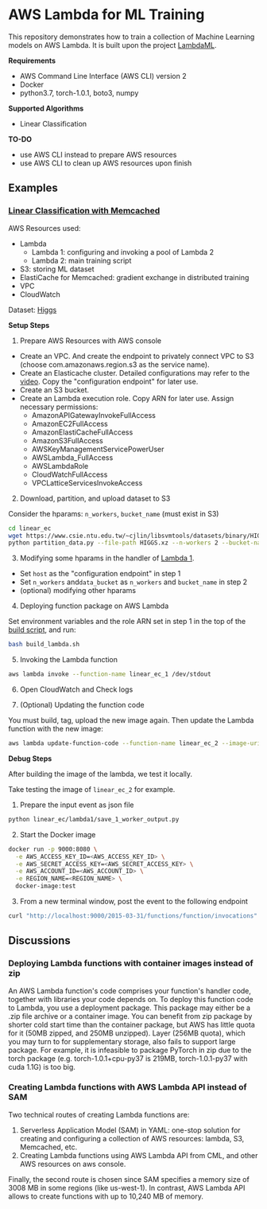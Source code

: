 # AWS Lambda for ML Training

This repository demonstrates how to train a collection of Machine Learning models on AWS Lambda. It is built upon the project [LambdaML](https://github.com/DS3Lab/LambdaML/tree/master).

**Requirements**

- AWS Command Line Interface (AWS CLI) version 2
- Docker
- python3.7, torch-1.0.1, boto3, numpy

**Supported Algorithms**

- Linear Classification

**TO-DO**

- use AWS CLI instead to prepare AWS resources
- use AWS CLI to clean up AWS resources upon finish


## Examples

### [Linear Classification with Memcached](linear_ec)

AWS Resources used:
- Lambda
    - Lambda 1: configuring and invoking a pool of Lambda 2
    - Lambda 2: main training script
- S3: storing ML dataset
- ElastiCache for Memcached: gradient exchange in distributed training
- VPC
- CloudWatch

Dataset: [Higgs](https://www.csie.ntu.edu.tw/~cjlin/libsvmtools/datasets/binary.html#HIGGS)

**Setup Steps**

1. Prepare AWS Resources with AWS console

- Create an VPC. And create the endpoint to privately connect VPC to S3 (choose com.amazonaws.region.s3 as the service name).
- Create an Elasticache cluster. Detailed configurations may refer to the [video](https://www.youtube.com/watch?v=58PMo2N8rxA). Copy the "configuration endpoint" for later use.
- Create an S3 bucket.
- Create an Lambda execution role. Copy ARN for later use. Assign necessary permissions:
    - AmazonAPIGatewayInvokeFullAccess
    - AmazonEC2FullAccess
    - AmazonElastiCacheFullAccess
    - AmazonS3FullAccess
    - AWSKeyManagementServicePowerUser
    - AWSLambda_FullAccess
    - AWSLambdaRole
    - CloudWatchFullAccess
    - VPCLatticeServicesInvokeAccess

2. Download, partition, and upload dataset to S3

Consider the hparams: `n_workers`, `bucket_name` (must exist in S3)
```bash
cd linear_ec
wget https://www.csie.ntu.edu.tw/~cjlin/libsvmtools/datasets/binary/HIGGS.xz
python partition_data.py --file-path HIGGS.xz --n-workers 2 --bucket-name higgs-2 --use-dummy-data
```

3. Modifying some hparams in the handler of [Lambda 1](linear_ec/lambda1/linear_ec_1.py).

- Set `host` as the "configuration endpoint" in step 1
- Set `n_workers` and`data_bucket` as `n_workers` and `bucket_name` in step 2
- (optional) modifying other hparams

4. Deploying function package on AWS Lambda

Set environment variables and the role ARN set in step 1 in the top of the [build script](linear_ec/build_lambda.sh), and run:
```bash
bash build_lambda.sh
```

5. Invoking the Lambda function
```bash
aws lambda invoke --function-name linear_ec_1 /dev/stdout
```

6. Open CloudWatch and Check logs 

7. (Optional) Updating the function code

You must build, tag, upload the new image again. Then update the Lambda function with the new image:
```bash
aws lambda update-function-code --function-name linear_ec_2 --image-uri 051291761206.dkr.ecr.us-west-1.amazonaws.com/linear_ec_2:latest
```

**Debug Steps**

After building the image of the lambda, we test it locally. 

Take testing the image of `linear_ec_2` for example.
1. Prepare the input event as json file
```bash
python linear_ec/lambda1/save_1_worker_output.py
```
2. Start the Docker image
```bash
docker run -p 9000:8080 \
  -e AWS_ACCESS_KEY_ID=<AWS_ACCESS_KEY_ID> \
  -e AWS_SECRET_ACCESS_KEY=<AWS_SECRET_ACCESS_KEY> \
  -e AWS_ACCOUNT_ID=<AWS_ACCOUNT_ID> \
  -e REGION_NAME=<REGION_NAME> \
  docker-image:test
```
3. From a new terminal window, post the event to the following endpoint
```bash
curl "http://localhost:9000/2015-03-31/functions/function/invocations" -H "Content-Type: application/json" -d @linear_ec/lambda1/test_input_1_worker.json
```

## Discussions

### Deploying Lambda functions with container images instead of zip
An AWS Lambda function's code comprises your function's handler code, together with libraries your code depends on. To deploy this function code to Lambda, you use a deployment package. This package may either be a .zip file archive or a container image. You can benefit from zip package by shorter cold start time than the container package, but AWS has little quota for it (50MB zipped, and 250MB unzipped). Layer (256MB quota), which you may turn to for supplementary storage, also fails to support large package. For example, it is infeasible to package PyTorch in zip due to the torch package (e.g. torch-1.0.1+cpu-py37 is 219MB, torch-1.0.1-py37 with cuda 1.1G) is too big. 

### Creating Lambda functions with AWS Lambda API instead of SAM
Two technical routes of creating Lambda functions are:
1. Serverless Application Model (SAM) in YAML: one-stop solution for creating and configuring a collection of AWS resources: lambda, S3, Memcached, etc.
2. Creating Lambda functions using AWS Lambda API from CML, and other AWS resources on aws console. 

Finally, the second route is chosen since SAM specifies a memory size of 3008 MB in some regions (like us-west-1). In contrast, AWS Lambda API allows to create functions with up to 10,240 MB of memory.
